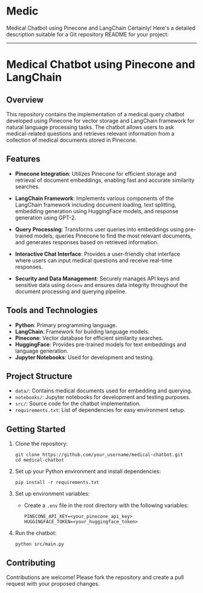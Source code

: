 # Medic
Medical Chatbot using Pinecone and LangChain
Certainly! Here's a detailed description suitable for a Git repository README for your project:

---

# Medical Chatbot using Pinecone and LangChain

## Overview

This repository contains the implementation of a medical query chatbot developed using Pinecone for vector storage and LangChain framework for natural language processing tasks. The chatbot allows users to ask medical-related questions and retrieves relevant information from a collection of medical documents stored in Pinecone.

## Features

- **Pinecone Integration**: Utilizes Pinecone for efficient storage and retrieval of document embeddings, enabling fast and accurate similarity searches.
  
- **LangChain Framework**: Implements various components of the LangChain framework including document loading, text splitting, embedding generation using HuggingFace models, and response generation using GPT-2.

- **Query Processing**: Transforms user queries into embeddings using pre-trained models, queries Pinecone to find the most relevant documents, and generates responses based on retrieved information.

- **Interactive Chat Interface**: Provides a user-friendly chat interface where users can input medical questions and receive real-time responses.

- **Security and Data Management**: Securely manages API keys and sensitive data using `dotenv` and ensures data integrity throughout the document processing and querying pipeline.

## Tools and Technologies

- **Python**: Primary programming language.
- **LangChain**: Framework for building language models.
- **Pinecone**: Vector database for efficient similarity searches.
- **HuggingFace**: Provides pre-trained models for text embeddings and language generation.
- **Jupyter Notebooks**: Used for development and testing.

## Project Structure

- `data/`: Contains medical documents used for embedding and querying.
- `notebooks/`: Jupyter notebooks for development and testing purposes.
- `src/`: Source code for the chatbot implementation.
- `requirements.txt`: List of dependencies for easy environment setup.

## Getting Started

1. Clone the repository:
   ```
   git clone https://github.com/your_username/medical-chatbot.git
   cd medical-chatbot
   ```

2. Set up your Python environment and install dependencies:
   ```
   pip install -r requirements.txt
   ```

3. Set up environment variables:
   - Create a `.env` file in the root directory with the following variables:
     ```
     PINECONE_API_KEY=<your_pinecone_api_key>
     HUGGINGFACE_TOKEN=<your_huggingface_token>
     ```

4. Run the chatbot:
   ```
   python src/main.py
   ```

## Contributing

Contributions are welcome! Please fork the repository and create a pull request with your proposed changes.

